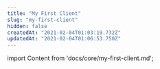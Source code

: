 ```yaml
---
title: "My First Client"
slug: "my-first-client"
hidden: false
createdAt: "2021-02-04T01:03:19.732Z"
updatedAt: "2021-02-04T01:06:53.750Z"
---
```

import Content from 'docs/core/my-first-client.md';

<Content />